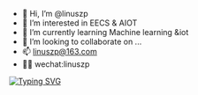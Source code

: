 - 👋 Hi, I’m @linuszp
- 👀 I’m interested in EECS & AIOT
- 🌱 I’m currently learning Machine learning &iot
- 💞️ I’m looking to collaborate on ...
- 📫 linuszp@163.com
- 👨‍🚀 wechat:linuszp


[![Typing SVG](https://readme-typing-svg.demolab.com/?lines=welcome+to+look+mypage;你+好+Follow+me)](https://git.io/typing-svg)
